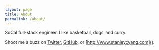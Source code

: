 ```yaml
---
layout: page
title: About
permalink: /about/
---
```


SoCal full-stack engineer. I like basketball, dogs, and curry.

Shoot me a buzz on
[Twitter](https://www.twitter.com/stanleycyang), [GitHub](https://www.github.com/stanleycyang), or [http://www.stanleycyang.com]().
